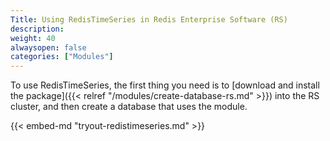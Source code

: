 ```yaml
---
Title: Using RedisTimeSeries in Redis Enterprise Software (RS)
description:
weight: 40
alwaysopen: false
categories: ["Modules"]
---
```

To use RedisTimeSeries, the first thing you need is to [download and install the package]({{< relref "/modules/create-database-rs.md" >}})
into the RS cluster, and then create a database that uses the module.

{{< embed-md "tryout-redistimeseries.md" >}}

